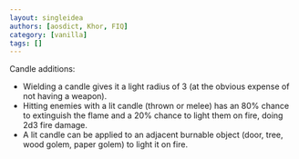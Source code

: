 ```yaml
---
layout: singleidea
authors: [aosdict, Khor, FIQ]
category: [vanilla]
tags: []
---
```

Candle additions:
* Wielding a candle gives it a light radius of 3 (at the obvious expense of not having a weapon).
* Hitting enemies with a lit candle (thrown or melee) has an 80% chance to extinguish the flame and a 20% chance to light them on fire, doing 2d3 fire damage.
* A lit candle can be applied to an adjacent burnable object (door, tree, wood golem, paper golem) to light it on fire.
